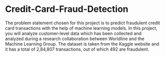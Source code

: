 # Credit-Card-Fraud-Detection
The problem statement chosen for this project is to predict fraudulent credit card transactions with the help of machine learning models.  In this project, you will analyze customer-level data which has been collected and analyzed during a research collaboration between Worldline and the Machine Learning Group.  The dataset is taken from the Kaggle website and it has a total of 2,84,807 transactions, out of which 492 are fraudulent. 
